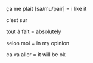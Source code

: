 ça me plait [sa/mu/pair] = i like it

c'est sur

tout à fait = absolutely

selon moi = in my opinion

ca va aller = it will be ok
